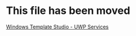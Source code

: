 # This file has been moved

[Windows Template Studio - UWP Services](https://github.com/microsoft/WindowsTemplateStudio/blob/release/docs/UWP/services/readme.md)